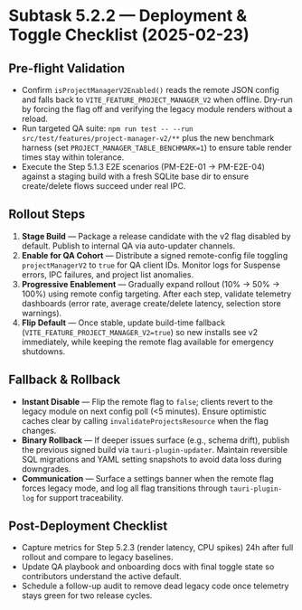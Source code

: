 # Subtask 5.2.2 — Deployment & Toggle Checklist (2025-02-23)

## Pre-flight Validation
- Confirm `isProjectManagerV2Enabled()` reads the remote JSON config and falls back to `VITE_FEATURE_PROJECT_MANAGER_V2` when offline. Dry-run by forcing the flag off and verifying the legacy module renders without a reload.
- Run targeted QA suite: `npm run test -- --run src/test/features/project-manager-v2/**` plus the new benchmark harness (set `PROJECT_MANAGER_TABLE_BENCHMARK=1`) to ensure table render times stay within tolerance.
- Execute the Step 5.1.3 E2E scenarios (PM-E2E-01 → PM-E2E-04) against a staging build with a fresh SQLite base dir to ensure create/delete flows succeed under real IPC.

## Rollout Steps
1. **Stage Build** — Package a release candidate with the v2 flag disabled by default. Publish to internal QA via auto-updater channels.
2. **Enable for QA Cohort** — Distribute a signed remote-config file toggling `projectManagerV2` to `true` for QA client IDs. Monitor logs for Suspense errors, IPC failures, and project list anomalies.
3. **Progressive Enablement** — Gradually expand rollout (10% → 50% → 100%) using remote config targeting. After each step, validate telemetry dashboards (error rate, average create/delete latency, selection store warnings).
4. **Flip Default** — Once stable, update build-time fallback (`VITE_FEATURE_PROJECT_MANAGER_V2=true`) so new installs see v2 immediately, while keeping the remote flag available for emergency shutdowns.

## Fallback & Rollback
- **Instant Disable** — Flip the remote flag to `false`; clients revert to the legacy module on next config poll (<5 minutes). Ensure optimistic caches clear by calling `invalidateProjectsResource` when the flag changes.
- **Binary Rollback** — If deeper issues surface (e.g., schema drift), publish the previous signed build via `tauri-plugin-updater`. Maintain reversible SQL migrations and YAML setting snapshots to avoid data loss during downgrades.
- **Communication** — Surface a settings banner when the remote flag forces legacy mode, and log all flag transitions through `tauri-plugin-log` for support traceability.

## Post-Deployment Checklist
- Capture metrics for Step 5.2.3 (render latency, CPU spikes) 24h after full rollout and compare to legacy baselines.
- Update QA playbook and onboarding docs with final toggle state so contributors understand the active default.
- Schedule a follow-up audit to remove dead legacy code once telemetry stays green for two release cycles.
